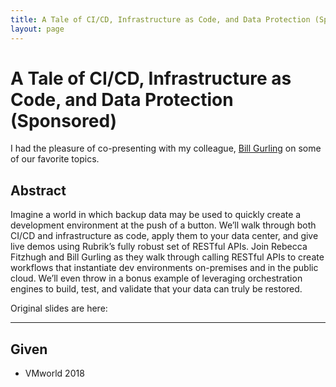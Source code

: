```yaml
---
title: A Tale of CI/CD, Infrastructure as Code, and Data Protection (Sponsored)
layout: page
---
```


# A Tale of CI/CD, Infrastructure as Code, and Data Protection (Sponsored)

I had the pleasure of co-presenting with my colleague, [Bill Gurling](https://twitter.com/vDingus) on some of our favorite topics.

## Abstract

Imagine a world in which backup data may be used to quickly create a development environment at the push of a button. We’ll walk through both CI/CD and infrastructure as code, apply them to your data center, and give live demos using Rubrik’s fully robust set of RESTful APIs. Join Rebecca Fitzhugh and Bill Gurling as they walk through calling RESTful APIs to create workflows that instantiate dev environments on-premises and in the public cloud. We’ll even throw in a bonus example of leveraging orchestration engines to build, test, and validate that your data can truly be restored.

Original slides are here:

---

## Given

* VMworld 2018